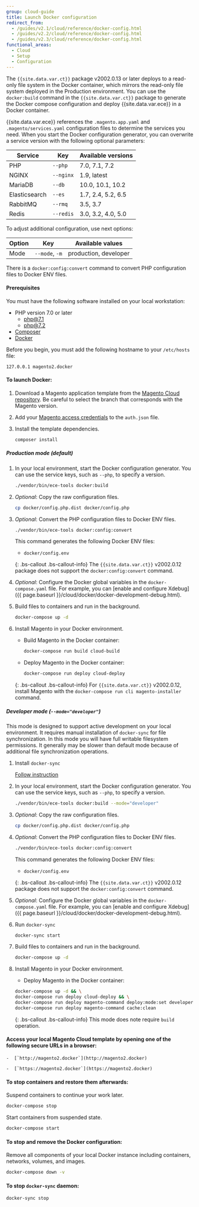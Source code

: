 ```yaml
---
group: cloud-guide
title: Launch Docker configuration
redirect_from:
  - /guides/v2.1/cloud/reference/docker-config.html
  - /guides/v2.2/cloud/reference/docker-config.html
  - /guides/v2.3/cloud/reference/docker-config.html
functional_areas:
  - Cloud
  - Setup
  - Configuration
---
```


The `{{site.data.var.ct}}` package v2002.0.13 or later deploys to a read-only file system in the Docker container, which mirrors the read-only file system deployed in the Production environment. You can use the `docker:build` command in the `{{site.data.var.ct}}` package to generate the Docker compose configuration and deploy {{site.data.var.ece}} in a Docker container. 

{{site.data.var.ece}} references the `.magento.app.yaml` and `.magento/services.yaml` configuration files to determine the services you need. When you start the Docker configuration generator, you can overwrite a service version with the following optional parameters:

| Service       | Key        | Available versions
| ------------- | ---------- | ------------------
| PHP           | `--php`    | 7.0, 7.1, 7.2
| NGINX         | `--nginx`  | 1.9, latest
| MariaDB       | `--db`     | 10.0, 10.1, 10.2
| Elasticsearch | `--es`     | 1.7, 2.4, 5.2, 6.5
| RabbitMQ      | `--rmq`    | 3.5, 3.7
| Redis         | `--redis`  | 3.0, 3.2, 4.0, 5.0

To adjust additional configuration, use next options:

| Option       | Key              | Available values
| ------------ | ---------------- | ------------------
| Mode         | `--mode`, `-m`   | production, developer

There is a `docker:config:convert` command to convert PHP configuration files to Docker ENV files.

#### Prerequisites

You must have the following software installed on your local workstation:

-  PHP version 7.0 or later
    -  [php@7.1](https://formulae.brew.sh/formula/php@7.1)
    -  [php@7.2](https://formulae.brew.sh/formula/php@7.2)
-  [Composer](https://getcomposer.org)
-  [Docker](https://www.docker.com/get-started)

Before you begin, you must add the following hostname to your `/etc/hosts` file:

```
127.0.0.1 magento2.docker
```

#### To launch Docker:

1.  Download a Magento application template from the [Magento Cloud repository](https://github.com/magento/magento-cloud). Be careful to select the branch that corresponds with the Magento version.

1.  Add your [Magento access credentials]({{page.baseurl}}/install-gde/prereq/connect-auth.html) to the `auth.json` file.

1.  Install the template dependencies.

    ```bash
    composer install
    ```

##### Production mode (default)

1.  In your local environment, start the Docker configuration generator. You can use the service keys, such as `--php`, to specify a version.

    ```bash
    ./vendor/bin/ece-tools docker:build
    ```

1.  _Optional_: Copy the raw configuration files.

    ```bash
    cp docker/config.php.dist docker/config.php
    ```

1. _Optional_: Convert the PHP configuration files to Docker ENV files.

    ```bash
    ./vendor/bin/ece-tools docker:config:convert
    ```
    This command generates the following Docker ENV files:

    * `docker/config.env`

    {: .bs-callout .bs-callout-info}
    The `{{site.data.var.ct}}` v2002.0.12 package does not support the `docker:config:convert` command.

1.  _Optional_: Configure the Docker global variables in the `docker-compose.yaml` file. For example, you can [enable and configure Xdebug]({{ page.baseurl }}/cloud/docker/docker-development-debug.html).

1.  Build files to containers and run in the background.

    ```bash
    docker-compose up -d
    ```

1. Install Magento in your Docker environment.

    - Build Magento in the Docker container:

        ```bash
        docker-compose run build cloud-build
        ```

    - Deploy Magento in the Docker container:

        ```bash
        docker-compose run deploy cloud-deploy
        ```

    {: .bs-callout .bs-callout-info}
    For `{{site.data.var.ct}}` v2002.0.12, install Magento with the `docker-compose run cli magento-installer` command.

##### Developer mode (`--mode="developer"`)

This mode is designed to support active development on your local environment. It requires manual installation of `docker-sync` for file synchronization.
In this mode you will have full writable filesystem permissions. It generally may be slower than default mode because of additional file synchronization operations.

1.  Install `docker-sync`

    [Follow instruction](https://docker-sync.readthedocs.io/en/latest/getting-started/installation.html)

1.  In your local environment, start the Docker configuration generator. You can use the service keys, such as `--php`, to specify a version.

    ```bash
    ./vendor/bin/ece-tools docker:build --mode="developer"
    ```

1.  _Optional_: Copy the raw configuration files.

    ```bash
    cp docker/config.php.dist docker/config.php
    ```

1. _Optional_: Convert the PHP configuration files to Docker ENV files.

    ```bash
    ./vendor/bin/ece-tools docker:config:convert
    ```
    This command generates the following Docker ENV files:

    * `docker/config.env`

    {: .bs-callout .bs-callout-info}
    The `{{site.data.var.ct}}` v2002.0.12 package does not support the `docker:config:convert` command.

1.  _Optional_: Configure the Docker global variables in the `docker-compose.yaml` file. For example, you can [enable and configure Xdebug]({{ page.baseurl }}/cloud/docker/docker-development-debug.html).

1. Run `docker-sync`

    ```bash
    docker-sync start
    ```

1.  Build files to containers and run in the background.

    ```bash
    docker-compose up -d
    ```

1. Install Magento in your Docker environment.

    - Deploy Magento in the Docker container:

    ```bash
    docker-compose up -d && \
    docker-compose run deploy cloud-deploy && \
    docker-compose run deploy magento-command deploy:mode:set developer && \
    docker-compose run deploy magento-command cache:clean
    ```
    
    {: .bs-callout .bs-callout-info}
    This mode does note require `build` operation.

#### Access your local Magento Cloud template by opening one of the following secure URLs in a browser:

    -  [`http://magento2.docker`](http://magento2.docker)

    -  [`https://magento2.docker`](https://magento2.docker)

#### To stop containers and restore them afterwards:

Suspend containers to continue your work later.

```bash
docker-compose stop
```

Start containers from suspended state.

```bash
docker-compose start
```

#### To stop and remove the Docker configuration:

Remove all components of your local Docker instance including containers, networks, volumes, and images.

```bash
docker-compose down -v
```

#### To stop `docker-sync` daemon:

```bash
docker-sync stop
```
